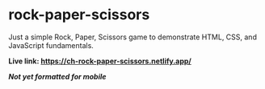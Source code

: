 # rock-paper-scissors

Just a simple Rock, Paper, Scissors game to demonstrate HTML, CSS, and JavaScript fundamentals.

**Live link: https://ch-rock-paper-scissors.netlify.app/**

***Not yet formatted for mobile***
